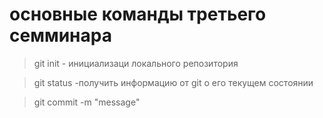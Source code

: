 # основные команды третьего семминара

> git init - инициализаци локального репозитория

> git status -получить информацию от git о его текущем состоянии 

> git commit -m "message"